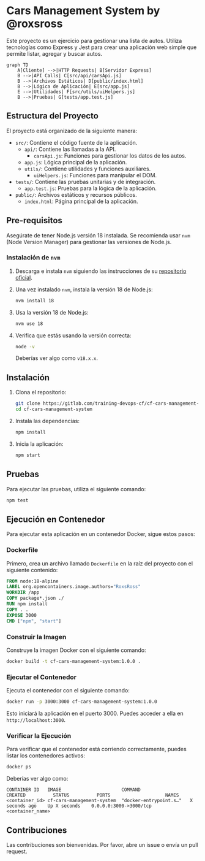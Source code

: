 # Cars Management System by @roxsross
Este proyecto es un ejercicio para gestionar una lista de autos. Utiliza tecnologías como Express y Jest para crear una aplicación web simple que permite listar, agregar y buscar autos.


```mermaid
graph TD
    A[Cliente] -->|HTTP Requests| B[Servidor Express]
    B -->|API Calls| C[src/api/carsApi.js]
    B -->|Archivos Estáticos| D[public/index.html]
    B -->|Lógica de Aplicación| E[src/app.js]
    E -->|Utilidades| F[src/utils/uiHelpers.js]
    B -->|Pruebas| G[tests/app.test.js]
```

## Estructura del Proyecto

El proyecto está organizado de la siguiente manera:

- `src/`: Contiene el código fuente de la aplicación.
    - `api/`: Contiene las llamadas a la API.
        - `carsApi.js`: Funciones para gestionar los datos de los autos.
    - `app.js`: Lógica principal de la aplicación.
    - `utils/`: Contiene utilidades y funciones auxiliares.
        - `uiHelpers.js`: Funciones para manipular el DOM.
- `tests/`: Contiene las pruebas unitarias y de integración.
    - `app.test.js`: Pruebas para la lógica de la aplicación.
- `public/`: Archivos estáticos y recursos públicos.
    - `index.html`: Página principal de la aplicación.

## Pre-requisitos

Asegúrate de tener Node.js versión 18 instalada. Se recomienda usar `nvm` (Node Version Manager) para gestionar las versiones de Node.js.

### Instalación de `nvm`

1. Descarga e instala `nvm` siguiendo las instrucciones de su [repositorio oficial](https://github.com/nvm-sh/nvm#installing-and-updating).

2. Una vez instalado `nvm`, instala la versión 18 de Node.js:
    ```sh
    nvm install 18
    ```

3. Usa la versión 18 de Node.js:
    ```sh
    nvm use 18
    ```

4. Verifica que estás usando la versión correcta:
    ```sh
    node -v
    ```
    Deberías ver algo como `v18.x.x`.


## Instalación

1. Clona el repositorio:
    ```sh
    git clone https://gitlab.com/training-devops-cf/cf-cars-management-system.git
    cd cf-cars-management-system
    ```

2. Instala las dependencias:
    ```sh
    npm install
    ```

3. Inicia la aplicación:
    ```sh
    npm start
    ```

## Pruebas

Para ejecutar las pruebas, utiliza el siguiente comando:
```sh
npm test
```

## Ejecución en Contenedor

Para ejecutar esta aplicación en un contenedor Docker, sigue estos pasos:

### Dockerfile

Primero, crea un archivo llamado `Dockerfile` en la raíz del proyecto con el siguiente contenido:

```Dockerfile
FROM node:18-alpine
LABEL org.opencontainers.image.authors="RoxsRoss"
WORKDIR /app
COPY package*.json ./
RUN npm install
COPY . .
EXPOSE 3000
CMD ["npm", "start"]
```

### Construir la Imagen

Construye la imagen Docker con el siguiente comando:

```sh
docker build -t cf-cars-management-system:1.0.0 .
```

### Ejecutar el Contenedor

Ejecuta el contenedor con el siguiente comando:

```sh
docker run -p 3000:3000 cf-cars-management-system:1.0.0
```

Esto iniciará la aplicación en el puerto 3000. Puedes acceder a ella en `http://localhost:3000`.

### Verificar la Ejecución

Para verificar que el contenedor está corriendo correctamente, puedes listar los contenedores activos:

```sh
docker ps
```

Deberías ver algo como:

```
CONTAINER ID   IMAGE                      COMMAND                  CREATED          STATUS          PORTS                    NAMES
<container_id> cf-cars-management-system  "docker-entrypoint.s…"   X seconds ago    Up X seconds    0.0.0.0:3000->3000/tcp   <container_name>
```

## Contribuciones

Las contribuciones son bienvenidas. Por favor, abre un issue o envía un pull request.

